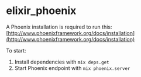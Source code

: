 # elixir_phoenix

A Phoenix installation is required to run this:  [http://www.phoenixframework.org/docs/installation](http://www.phoenixframework.org/docs/installation)

To start:

  1. Install dependencies with `mix deps.get`
  2. Start Phoenix endpoint with `mix phoenix.server`